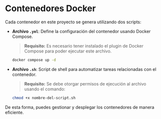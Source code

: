 # Contenedores Docker

Cada contenedor en este proyecto se genera utilizando dos scripts:

- **Archivo `.yml`**: Define la configuración del contenedor usando Docker Compose.  
    > **Requisito:** Es necesario tener instalado el plugin de Docker Compose para poder ejecutar este archivo.
     ```bash
    docker compose up -d
    ```
- **Archivo `.sh`**: Script de shell para automatizar tareas relacionadas con el contenedor.  
    > **Requisito:** Se debe otorgar permisos de ejecución al archivo usando el comando:  
    ```bash
    chmod +x nombre-del-script.sh
    ```

De esta forma, puedes gestionar y desplegar los contenedores de manera eficiente.